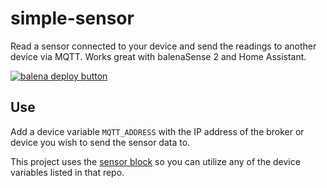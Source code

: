 # simple-sensor
Read a sensor connected to your device and send the readings to another device via MQTT. Works great with balenaSense 2 and Home Assistant.

[![balena deploy button](https://www.balena.io/deploy.svg)](https://dashboard.balena-cloud.com/deploy?repoUrl=https://github.com/balena-io-playground/simple-sensor)

## Use
Add a device variable `MQTT_ADDRESS` with the IP address of the broker or device you wish to send the sensor data to.

This project uses the [sensor block](https://github.com/balenablocks/sensor) so you can utilize any of the device variables listed in that repo.
